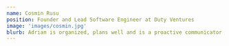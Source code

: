```yaml
---
name: Cosmin Rusu
position: Founder and Lead Software Engineer at Duty Ventures
image: 'images/cosmin.jpg'
blurb: Adrian is organized, plans well and is a proactive communicator. His ability to take action make him a great entrepreneur.
---
```

